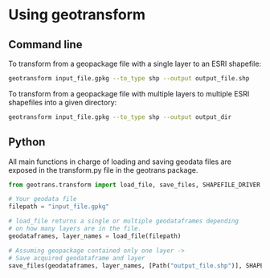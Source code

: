 # Using geotransform

## Command line

To transform from a geopackage file with a single layer to an ESRI shapefile:

~~~bash
geotransform input_file.gpkg --to_type shp --output output_file.shp
~~~

To transform from a geopackage file with multiple layers to multiple ESRI
shapefiles into a given directory:

~~~bash
geotransform input_file.gpkg --to_type shp --output output_dir
~~~

## Python

All main functions in charge of loading and saving geodata files are
exposed in the transform.py file in the geotrans package.

~~~python
from geotrans.transform import load_file, save_files, SHAPEFILE_DRIVER

# Your geodata file
filepath = "input_file.gpkg"

# load_file returns a single or multiple geodataframes depending
# on how many layers are in the file.
geodataframes, layer_names = load_file(filepath)

# Assuming geopackage contained only one layer ->
# Save acquired geodataframe and layer
save_files(geodataframes, layer_names, [Path("output_file.shp")], SHAPEFILE_DRIVER)
~~~
